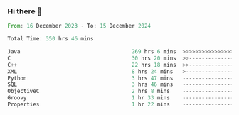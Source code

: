 ### Hi there 👋

<!--
**luoxuanzao/luoxuanzao** is a ✨ _special_ ✨ repository because its `README.md` (this file) appears on your GitHub profile.

Here are some ideas to get you started:

- 🔭 I’m currently working on ...
- 🌱 I’m currently learning ...
- 👯 I’m looking to collaborate on ...
- 🤔 I’m looking for help with ...
- 💬 Ask me about ...
- 📫 How to reach me: ...
- 😄 Pronouns: ...
- ⚡ Fun fact: ...
-->

<!--START_SECTION:waka-->

```rust
From: 16 December 2023 - To: 15 December 2024

Total Time: 350 hrs 46 mins

Java                                   269 hrs 6 mins  >>>>>>>>>>>>>>>>>>>------   76.69 %
C                                      30 hrs 20 mins  >>-----------------------   08.65 %
C++                                    22 hrs 18 mins  >>-----------------------   06.36 %
XML                                    8 hrs 24 mins   >------------------------   02.40 %
Python                                 3 hrs 47 mins   -------------------------   01.08 %
SQL                                    3 hrs 46 mins   -------------------------   01.07 %
ObjectiveC                             2 hrs 8 mins    -------------------------   00.61 %
Groovy                                 1 hr 33 mins    -------------------------   00.45 %
Properties                             1 hr 22 mins    -------------------------   00.39 %
```

<!--END_SECTION:waka-->